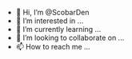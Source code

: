 - 👋 Hi, I’m @ScobarDen
- 👀 I’m interested in ...
- 🌱 I’m currently learning ...
- 💞️ I’m looking to collaborate on ...
- 📫 How to reach me ...

<!---
ScobarDen/ScobarDen is a ✨ special ✨ repository because its `README.md` (this file) appears on your GitHub profile.
You can click the Preview link to take a look at your changes.
--->
